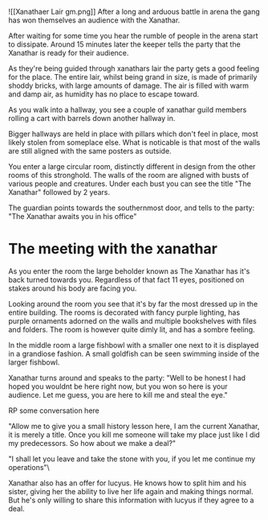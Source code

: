 
![[Xanathaer Lair gm.png]]
After a long and arduous battle in arena the gang has won themselves an audience with the Xanathar.  

After waiting for some time you hear the rumble of people in the arena start to dissipate. 
Around 15 minutes later the keeper tells the party that the Xanathar is ready for their audience. 

As they're being guided through xanathars lair the party gets a good feeling for the place. The entire lair, whilst being grand in size, is made of primarily shoddy bricks, with large amounts of damage. The air is filled with warm and damp air, as humidity has no place to escape toward. 

As you walk into a hallway, you see a couple of xanathar guild members rolling a cart with barrels down another hallway in. 

Bigger hallways are held in place with pillars which don't feel in place, most likely stolen from someplace else. What is noticable is that most of the walls are still aligned with the same posters as outside. 


You enter a large circular room, distinctly different in design from the other rooms of this stronghold. The walls of the room are aligned with busts of various people and creatures. Under each bust you can see the title "The Xanathar" followed by 2 years. 

The guardian points towards the southernmost door, and tells to the party:
"The Xanathar awaits you in his office"



# The meeting with the xanathar
As you enter the room the large beholder known as The Xanathar has it's back turned towards you. Regardless of that fact 11 eyes, positioned on stakes around his body are facing you. 

Looking around the room you see that it's by far the most dressed up in the entire building. The rooms is decorated with fancy purple lighting, has purple ornaments adorned on the walls and multiple bookshelves with files and folders. The room is however quite dimly lit, and has a sombre feeling. 

In the middle room a large fishbowl with a smaller one next to it is displayed in a grandiose fashion. A small goldfish can be seen swimming inside of the larger fishbowl. 

Xanathar turns around and speaks to the party:
"Well to be honest I had hoped you wouldnt be here right now, but you won so here is your audience. Let me guess, you are here to kill me and steal the eye."

RP some conversation here


"Allow me to give you a small history lesson here, I am the current Xanathar, it is merely a title. Once you kill me someone will take my place just like I did my predecessors. So how about we make a deal?"

"I shall let you leave and take the stone with you, if you let me continue my operations"\

Xanathar also has an offer for lucyus. He knows how to split him and his sister, giving her the ability to live her life again and making things normal. But he's only willing to share this information with lucyus if they agree to a deal.